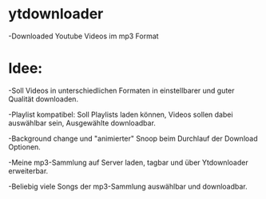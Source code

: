 # ytdownloader
-Downloaded Youtube Videos im mp3 Format

# Idee:
-Soll Videos in unterschiedlichen Formaten in einstellbarer und guter Qualität downloaden.

-Playlist kompatibel: Soll Playlists laden können, Videos sollen dabei auswählbar sein, Ausgewählte downloadbar.

-Background change und "animierter" Snoop beim Durchlauf der Download Optionen.

-Meine mp3-Sammlung auf Server laden, tagbar und über Ytdownloader erweiterbar.

-Beliebig viele Songs der mp3-Sammlung auswählbar und downloadbar.
